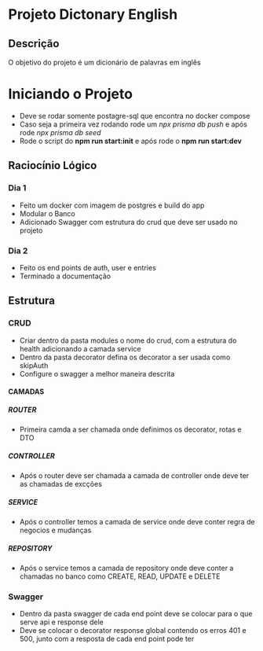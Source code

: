 # Projeto Dictonary English

## Descrição
O objetivo do projeto é um dicionário de palavras em inglês


# Iniciando o Projeto
 - Deve se rodar somente postagre-sql que encontra no docker compose
 - Caso seja a primeira vez rodando rode um *npx prisma db push* e após rode *npx prisma db seed*
 - Rode o script do **npm run start:init** e após rode o **npm run start:dev**

## Raciocínio Lógico
### Dia 1
 - Feito um docker com imagem de postgres e build do app
 - Modular o Banco
 - Adicionado Swagger com estrutura do crud que deve ser usado no projeto
### Dia 2
 - Feito os end points de auth, user e entries
 - Terminado a documentação   


## Estrutura
### CRUD
 - Criar dentro da pasta modules o nome do crud, com a estrutura do health adicionando a camada service
 - Dentro da pasta decorator defina os decorator a ser usada como skipAuth 
 - Configure o swagger a melhor maneira descrita
#### CAMADAS
##### ROUTER
 - Primeira camda a ser chamada onde definimos os decorator, rotas e DTO
##### CONTROLLER
 - Após o router deve ser chamada a camada de controller onde deve ter as chamadas de excções
##### SERVICE
- Após o controller temos a camada de service onde deve conter regra de negocios e mudanças
##### REPOSITORY
- Após o service temos a camada de repository onde deve conter a chamadas no banco como CREATE, READ, UPDATE e DELETE




### Swagger
- Dentro da pasta swagger de cada end point deve se colocar para o que serve api e response dele
- Deve se colocar o decorator response global contendo os erros 401 e 500, junto com a resposta de cada end point pode ter